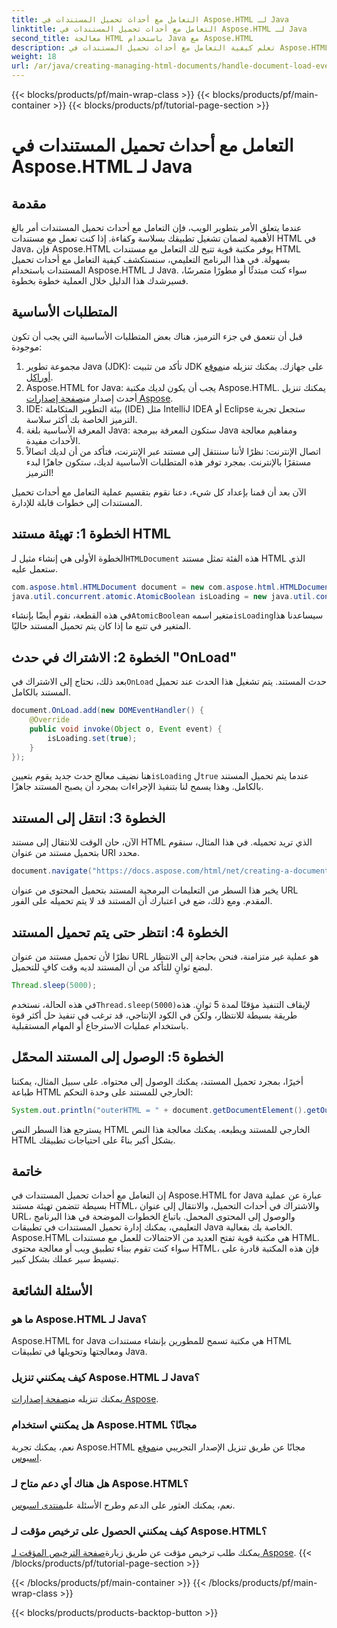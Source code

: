 ```yaml
---
title: التعامل مع أحداث تحميل المستندات في Aspose.HTML لـ Java
linktitle: التعامل مع أحداث تحميل المستندات في Aspose.HTML لـ Java
second_title: معالجة HTML باستخدام Java مع Aspose.HTML
description: تعلم كيفية التعامل مع أحداث تحميل المستندات في Aspose.HTML for Java باستخدام هذا الدليل خطوة بخطوة. قم بتحسين تطبيقات الويب الخاصة بك.
weight: 18
url: /ar/java/creating-managing-html-documents/handle-document-load-events/
---
```


{{< blocks/products/pf/main-wrap-class >}}
{{< blocks/products/pf/main-container >}}
{{< blocks/products/pf/tutorial-page-section >}}

# التعامل مع أحداث تحميل المستندات في Aspose.HTML لـ Java

## مقدمة
عندما يتعلق الأمر بتطوير الويب، فإن التعامل مع أحداث تحميل المستندات أمر بالغ الأهمية لضمان تشغيل تطبيقك بسلاسة وكفاءة. إذا كنت تعمل مع مستندات HTML في Java، فإن Aspose.HTML يوفر مكتبة قوية تتيح لك التعامل مع مستندات HTML بسهولة. في هذا البرنامج التعليمي، سنستكشف كيفية التعامل مع أحداث تحميل المستندات باستخدام Aspose.HTML لـ Java. سواء كنت مبتدئًا أو مطورًا متمرسًا، فسيرشدك هذا الدليل خلال العملية خطوة بخطوة.
## المتطلبات الأساسية
قبل أن نتعمق في جزء الترميز، هناك بعض المتطلبات الأساسية التي يجب أن تكون موجودة:
1.  مجموعة تطوير Java (JDK): تأكد من تثبيت JDK على جهازك. يمكنك تنزيله من[موقع أوراكل](https://www.oracle.com/java/technologies/javase-jdk11-downloads.html).
2. Aspose.HTML for Java: يجب أن يكون لديك مكتبة Aspose.HTML. يمكنك تنزيل أحدث إصدار من[صفحة إصدارات Aspose](https://releases.aspose.com/html/java/).
3. IDE: بيئة التطوير المتكاملة (IDE) مثل IntelliJ IDEA أو Eclipse ستجعل تجربة الترميز الخاصة بك أكثر سلاسة.
4. المعرفة الأساسية بلغة Java: ستكون المعرفة ببرمجة Java ومفاهيم معالجة الأحداث مفيدة.
5. اتصال الإنترنت: نظرًا لأننا سننتقل إلى مستند عبر الإنترنت، فتأكد من أن لديك اتصالاً مستقرًا بالإنترنت.
بمجرد توفر هذه المتطلبات الأساسية لديك، ستكون جاهزًا لبدء الترميز!

الآن بعد أن قمنا بإعداد كل شيء، دعنا نقوم بتقسيم عملية التعامل مع أحداث تحميل المستندات إلى خطوات قابلة للإدارة.
## الخطوة 1: تهيئة مستند HTML
 الخطوة الأولى هي إنشاء مثيل لـ`HTMLDocument` هذه الفئة تمثل مستند HTML الذي ستعمل عليه.
```java
com.aspose.html.HTMLDocument document = new com.aspose.html.HTMLDocument();
java.util.concurrent.atomic.AtomicBoolean isLoading = new java.util.concurrent.atomic.AtomicBoolean(false);
```
 في هذه القطعة، نقوم أيضًا بإنشاء`AtomicBoolean` متغير اسمه`isLoading`سيساعدنا هذا المتغير في تتبع ما إذا كان يتم تحميل المستند حاليًا.
## الخطوة 2: الاشتراك في حدث "OnLoad"
بعد ذلك، نحتاج إلى الاشتراك في`OnLoad` حدث المستند. يتم تشغيل هذا الحدث عند تحميل المستند بالكامل. 
```java
document.OnLoad.add(new DOMEventHandler() {
    @Override
    public void invoke(Object o, Event event) {
        isLoading.set(true);
    }
});
```
 هنا نضيف معالج حدث جديد يقوم بتعيين`isLoading` ل`true` عندما يتم تحميل المستند بالكامل. وهذا يسمح لنا بتنفيذ الإجراءات بمجرد أن يصبح المستند جاهزًا.
## الخطوة 3: انتقل إلى المستند
الآن، حان الوقت للانتقال إلى مستند HTML الذي تريد تحميله. في هذا المثال، سنقوم بتحميل مستند من عنوان URI محدد.
```java
document.navigate("https://docs.aspose.com/html/net/creating-a-document/document.html");
```
يخبر هذا السطر من التعليمات البرمجية المستند بتحميل المحتوى من عنوان URL المقدم. ومع ذلك، ضع في اعتبارك أن المستند قد لا يتم تحميله على الفور.
## الخطوة 4: انتظر حتى يتم تحميل المستند
نظرًا لأن تحميل مستند من عنوان URL هو عملية غير متزامنة، فنحن بحاجة إلى الانتظار لبضع ثوانٍ للتأكد من أن المستند لديه وقت كافٍ للتحميل. 
```java
Thread.sleep(5000);
```
 في هذه الحالة، نستخدم`Thread.sleep(5000)`لإيقاف التنفيذ مؤقتًا لمدة 5 ثوانٍ. هذه طريقة بسيطة للانتظار، ولكن في الكود الإنتاجي، قد ترغب في تنفيذ حل أكثر قوة باستخدام عمليات الاسترجاع أو المهام المستقبلية.
## الخطوة 5: الوصول إلى المستند المحمّل
أخيرًا، بمجرد تحميل المستند، يمكنك الوصول إلى محتواه. على سبيل المثال، يمكننا طباعة HTML الخارجي للمستند على وحدة التحكم:
```java
System.out.println("outerHTML = " + document.getDocumentElement().getOuterHTML());
```
يسترجع هذا السطر النص HTML الخارجي للمستند ويطبعه. يمكنك معالجة هذا النص HTML بشكل أكبر بناءً على احتياجات تطبيقك.
## خاتمة
إن التعامل مع أحداث تحميل المستندات في Aspose.HTML for Java عبارة عن عملية بسيطة تتضمن تهيئة مستند HTML، والاشتراك في أحداث التحميل، والانتقال إلى عنوان URL، والوصول إلى المحتوى المحمل. باتباع الخطوات الموضحة في هذا البرنامج التعليمي، يمكنك إدارة تحميل المستندات في تطبيقات Java الخاصة بك بفعالية.
Aspose.HTML هي مكتبة قوية تفتح العديد من الاحتمالات للعمل مع مستندات HTML. سواء كنت تقوم ببناء تطبيق ويب أو معالجة محتوى HTML، فإن هذه المكتبة قادرة على تبسيط سير عملك بشكل كبير.
## الأسئلة الشائعة
### ما هو Aspose.HTML لـ Java؟
Aspose.HTML for Java هي مكتبة تسمح للمطورين بإنشاء مستندات HTML ومعالجتها وتحويلها في تطبيقات Java.
### كيف يمكنني تنزيل Aspose.HTML لـ Java؟
 يمكنك تنزيله من[صفحة إصدارات Aspose](https://releases.aspose.com/html/java/).
### هل يمكنني استخدام Aspose.HTML مجانًا؟
 نعم، يمكنك تجربة Aspose.HTML مجانًا عن طريق تنزيل الإصدار التجريبي من[موقع اسبوس](https://releases.aspose.com/).
### هل هناك أي دعم متاح لـ Aspose.HTML؟
 نعم، يمكنك العثور على الدعم وطرح الأسئلة على[منتدى اسبوس](https://forum.aspose.com/c/html/29).
### كيف يمكنني الحصول على ترخيص مؤقت لـ Aspose.HTML؟
 يمكنك طلب ترخيص مؤقت عن طريق زيارة[صفحة الترخيص المؤقت لـ Aspose](https://purchase.aspose.com/temporary-license/).
{{< /blocks/products/pf/tutorial-page-section >}}

{{< /blocks/products/pf/main-container >}}
{{< /blocks/products/pf/main-wrap-class >}}

{{< blocks/products/products-backtop-button >}}
